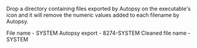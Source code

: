 Drop a directory containing files exported by Autopsy on the executable's icon and it will remove the numeric values added to each filename by Autopsy. 

File name - SYSTEM
Autopsy export - 8274-SYSTEM
Cleaned file name - SYSTEM
